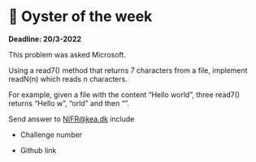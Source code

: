 # 🐙 Oyster of the week

**Deadline: 20/3-2022**

This problem was asked Microsoft.

Using a read7() method that returns 7 characters from a file, implement readN(n) which reads n characters.

For example, given a file with the content “Hello world”, three read7() returns “Hello w”, “orld” and then “”.

Send answer to NIFR@kea.dk include

- Challenge number

- Github link

